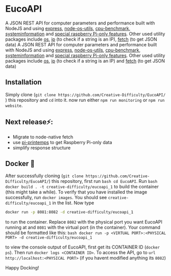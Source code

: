 # EucoAPI
   A JSON REST API for computer parameters and performance built with NodeJS and using [express](https://www.npmjs.com/package/express), [node-os-utils](https://www.npmjs.com/package/node-os-utils), [cpu-benchmark](https://www.npmjs.com/package/cpu-benchmark), [systeminformation](https://www.npmjs.com/package/systeminformation) and [special raspberry Pi-only features](https://www.npmjs.com/package/detect-rpi). Other used utility packages include [os](https://www.npmjs.com/package/os), [ip](https://www.npmjs.com/package/ip) (to check if a string is an IP), [fetch](https://www.npmjs.com/package/node-fetch) (to get JSON data)
   A JSON REST API for computer parameters and performance built with NodeJS and using [express](https://www.npmjs.com/package/express), [node-os-utils](https://www.npmjs.com/package/node-os-utils), [cpu-benchmark](https://www.npmjs.com/package/cpu-benchmark), [systeminformation](https://www.npmjs.com/package/systeminformation) and [special raspberry Pi-only features](https://www.npmjs.com/package/detect-rpi). Other used utility packages include [os](https://www.npmjs.com/package/os), [ip](https://www.npmjs.com/package/ip) (to check if a string is an IP) and [fetch](https://www.npmjs.com/package/node-fetch) (to get JSON data)

 ## Installation
 Simply clone (```git clone https://github.com/Creative-Difficulty/EucoAPI/ ```) this repository and ```cd``` into it. now run either ```npm run monitoring``` or ```npm run website```.
  
## Next release⚡️:
* Migrate to node-native fetch
* use [pi-printemps](https://www.npmjs.com/package/pi-printemps) to get Raspberry Pi-only data
* simplify response structure
 
## Docker 🐳
 
 After successfully cloning (```git clone https://github.com/Creative-Difficulty/EucoAPI/```) this repository, first run ```bash cd EucoAPI```.
 Run ```bash
 docker build . -t creative-difficulty/eucoapi_1``` to build the container (this might take a while). To verify that you have installed the image successfully, run ```docker images```. You should see ```creative-difficulty/eucoapi_1``` in the list.
Now type 
 ```bash
docker run -p 8081:8082 -d creative-difficulty/eucoapi_1
 ```
 to run the container.
 Replace ```8082``` with the physical port you want EucoAPI running at and ```8081``` with the virtual port (in the container).
 Your command should be formatted like this: 
 ```bash docker run -p <VIRTUAL PORT>:<PHYSICAL PORT> -d creative-difficulty/eucoapi_1```
 
 to view the console output of EucoAPI, first get its CONTAINER ID (```docker ps```).
 Then run ```docker logs <CONTAINER ID>```.
 To access the API, go to ```url http://localhost:<PHYSICAL PORT>``` (if you havent modified anything its ```8082```)
 
 Happy Docking!
